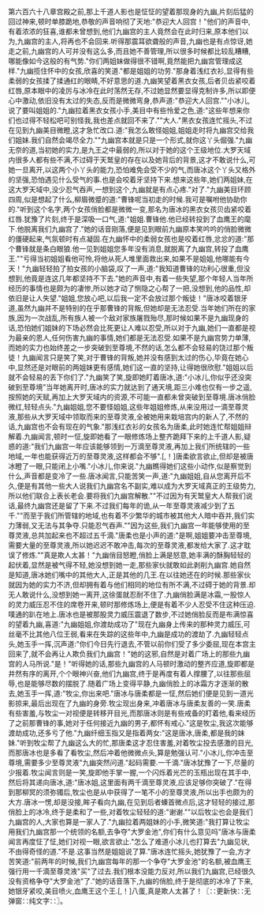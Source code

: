 第六百六十八章宫殿之前,那上千道人影也是怔怔的望着那现身的九幽,片刻后猛的回过神来,顿时单膝跪地,恭敬的声音响彻了天地:"恭迎大人回宫！"他们的声音中,有着浓浓的狂喜,谁都未曾想到,他们九幽宫的主人竟然会在此时归来,原本他们以为,九幽宫的主人,将再也不会回来.听得那震耳欲聋般的声音,九幽也是有点惊讶,她走之前,九幽宫的人可并没有这么多,而且她不善管理,所以很多时候都比较乱糟糟,哪能像如今这般的有气势."你们两姐妹做得很不错啊,竟然能把九幽宫管理成这样."九幽揽住怀中的女孩,欣喜的笑道."都是姐姐的功劳."那身着浅红衣衫,显得有些柔弱的女孩揉了揉通红的眼睛,不好意思的道.九幽笑望着黑衣女孩,后者贝齿紧咬着红唇,原本眼中的凌厉与冰冷在此时荡然无存,不过她显然要显得克制许多,所以即便心中激动,依旧没有太过的失态,反而是微微弯身,恭声道:"恭迎大人回宫.""小冰儿,说了要叫姐姐的."九幽拉着黑衣女孩小手,美目中有些怜爱之色,道:"这些年想来你们也过得不轻松吧可别怪我,我也差点就回不来了.""大人."黑衣女孩连忙摇头,不过在见到九幽美目微瞪,这才急忙改口.道:"我怎么敢怪姐姐,姐姐走时将九幽宫交给我们姐妹.我们自然会竭尽全力.""九幽宫本就是只是一个形式,就你这丫头倔强."九幽无奈的道,当初她的实力,是九王之中最弱的,所以对于她的这个王级地位.大罗天域内很多人都有些不满,不过碍于天鹫皇的存在以及她背后的背景,这才不敢说什么,可她一旦离开,以这两个小丫头的能力,恐怕难免会受不少的气,而唐冰这个丫头又格外的坚强,恐怕遇见什么受气的事.也是会咬着牙坚持下来.想来这些年,她们两姐妹,在这大罗天域中,没少忍气吞声,一想到这个,九幽就是有点心疼."对了."九幽美目环顾四周,似是想起了什么,柳眉微蹙的道:"曹锋呢当初走的时候.我可是嘱咐他协助你的."听到这个名字,两个女孩俏脸都是微微一变,那名为唐冰的黑衣女孩贝齿紧咬着红唇.犹豫了片刻,终于是深吸一口气,道:"姐姐.曹锋他.他已经转投到了血鹰王的麾下.他脱离我们九幽宫了."她的话音刚落,便是见到眼前九幽原本笑吟吟的俏脸微微的僵硬起来,气氛顿时有点凝固.在九幽怀中的柔弱女孩也是咬着红唇,忿忿的道:"那个曹锋就是条白眼狼.他一见到姐姐您多年没有消息,就脱离了九幽宫,转投了血鹰王.""亏得当初姐姐看他可怜,将他从死人堆里面救出来,如果不是姐姐,他哪能有今天！"九幽轻轻拍了拍女孩的小脑袋,叹了一声,道:"我知道曹锋的功利心很重,但没想到,他竟是连这几年都坚持不下去."她的声音中,有着一些失望,那个年轻人当年所经历的事情也是颇为的凄惨,所以她才动了恻隐之心帮了一把,没想到,他的品性,却依旧是让人失望."姐姐,您放心吧,以后我一定不会放过那个叛徒！"唐冰咬着银牙道,虽然九幽并不是特别的在乎那曹锋的背叛,但她却是无法忍受.当年她们所在的家族,因为一次战乱,所有族人被一个敌对家族屠戮殆尽,那时候如果不是九幽现身的话,恐怕她们姐妹的下场必然会比死更让人难以忍受,所以对于九幽,她们一直都是视为最亲的恩人,任何伤害九幽的事情,她们都是无法忍受.如果不是九幽宫势力单薄,而她的实力也始终差之一步突破到至尊境,不然的话,怎么都不会轻易的饶过那个叛徒！九幽闻言只是笑了笑,对于曹锋的背叛,她并没有感到太过的伤心,毕竟在她心中,显然还是对眼前的两姐妹更有感情,她们这一直的坚持,让得她很欣慰."姐姐以后就不会轻易的丢下你们了."九幽笑了笑,旋即她盯着唐冰,道:"小冰儿,你似乎还没突破到至尊境"当年她离开时,唐冰的实力就达到了通天境,距三小难也仅有一步之遥,按照她的天赋,再加上大罗天域内的资源,不可能一直都未曾突破到至尊境.唐冰俏脸微红,轻轻点头."九幽姐姐,您不要怪姐姐,这些年姐姐修炼,从来没用过一滴至尊灵液,那些从大罗天域中领取而来的至尊灵液,全被她用来栽培宫内的新人了,不然的话,九幽宫也不会有现在的气象."那浅红衣衫的女孩名为唐柔,此时她连忙帮姐姐辩解着.九幽闻言,顿时一怔,旋即她看了一眼修炼场上整齐跪拜下来的上千道人影,疑惑的道:"我们九幽宫一年应该能够领到一万滴至尊灵液,再加上我们所统辖的一些地域,一年也能获得近万的至尊灵液,这样都会不够".[,！]唐柔欲言欲止,但却是被唐冰瞪了一眼,只能闭上小嘴."小冰儿,你来说."九幽瞧得她们这些小动作,似是察觉到什么,声音都是变冷了一些.唐冰闻言,只能苦笑一声,道:"九幽姐姐,自从您离开后不久,便是有其他一些大人说我们九幽宫名不副实,难以成为大罗天域真正的王级势力,所以他们联合上表长老会.要将我们九幽宫解散.""不过因为有天鹫皇大人帮我们说话,最终九幽宫还是留了下来.不过我们每年的诡,从一年至尊灵液减少到了五千.""而至于我们所管辖的地域,也有着不少繁华的城市被其他大人暗中吞并,我们实力薄弱,又无法与其争夺.只能忍气吞声.""因为这些,我们九幽宫一年能够使用的至尊灵液,总共加起来也不超过五千滴."唐柔也是小声的道:"是啊,姐姐要冲击至尊境,需要大量的至尊灵液,所以她迟迟不敢冲击,每次的至尊灵液,都发给大家了.这才耽误了修炼.""真是欺人太甚！"九幽俏目怒瞪,俏脸上满是怒意,她丰满的酥胸轻轻的起伏着,显然是被气得不轻,她没想到她一走,那些家伙就敢如此剥削九幽宫.她自然是知道,唐冰她们嘴中的其他大人,正是其他的几王.在以往她还在的时候.那些家伙就因为她的实力不济,但却拥有着与他们相同的地位有所不满,不过碍于她的背景.却无人敢说什么,没想到她一离开,这徐蛋就忍耐不住了.九幽俏脸满是冰霜,一股惊人的灵力威压忍不住的席卷开来,顿时那修炼场上,便是有着不少人忍受不住这种压迫.噗通的趴在地上.唐冰也是被那股灵力威压震退了数步,不过她俏脸反而是布满惊喜的望着九幽,喜道:"九幽姐姐,你渡劫成功了"现在九幽身上传来的那种灵力威压,可丝毫不比其他八位王弱,看来在失踪的这些年中,九幽是成功的渡劫了.九幽轻轻点头,她玉手一挥,沉声道:"你们今日先行退去,不管以前你们受了多少委屈,现在本宫主回来了,就不会再让人欺负我们九幽宫！"她的这邪,自然是对着广场上的那些九幽宫的人马所说."是！"听得她的话,那些九幽宫的人马顿时激动的整齐应道,旋即都是井然有序的离开,个个眼神兴奋,他们九幽宫,终于是再度有着人撑腰了,以往那些屈辱,也是能够尽数的摆脱了.随着广场上变得平静,九幽俏脸上的冰霜方才逐渐的散去,她玉手一挥,道:"牧尘,你出来吧."唐冰与唐柔都是一怔,然后她们便是见到一道光影掠来,最后出现在了九幽的身旁.牧尘现出身来,冲着唐冰与唐柔友善的一笑.唐柔有些害羞,与牧尘一对视便是转移开目光,而那唐冰则是有些戒备的盯着他,看来经历了之前那曹锋的事,她对于任何接近九幽的男子,都怀有戒心."这是牧尘,我这次能够渡劫成功,还多亏了他."九幽纤细玉指又是指着两女:"这是唐冰,唐柔,都是我的妹妹."听到牧尘帮了九幽这么大的忙,那唐柔这才忍住害羞,对着牧尘投去感激的目光,而那唐冰也是多看了看牧尘,然后冲着他微微点头,算是勉强认可."小冰儿,你冲击至尊境,需要多少至尊灵液"九幽突然问道."起码需要.一千滴."唐冰犹豫了一下,尽量的少报着.牧尘闻言则是一笑,旋即他手掌一握,一个闪烁着光芒的玉瓶出现在其手中,然后将其递向唐冰,道:"唐冰姐,这里面有两千滴至尊灵液,应该足够你突破了."在得到那柳冥的须弥镯后,牧尘也是从中获得了一笔不小的至尊灵液,所以出手也颇为的大方.唐冰一愣,却是没接,眸子看向九幽,在见到后者螓首微点后,这才轻轻的接过,那俏脸上的冰冷,终于是柔和了一些,对着牧尘轻轻的道:"谢谢.""以后牧尘也会是我们九幽宫的人,大家也算是一家人了."九幽拉着两姐妹的小手,微笑道:"我打算让牧尘用我们九幽宫那一个统领的名额,去争夺"大罗金池",你们有什么意见吗"唐冰与唐柔闻言再度怔了怔,她们对视一眼,欲言欲止."怎么了难道小冰儿也打算去"九幽见状,不由得奇怪的道."不是.这事当然是姐姐说了算."唐冰连忙摇头,她犹豫了一会,方才苦笑道:"前两年的时候,我们九幽宫每年的那一个争夺"大罗金池"的名额,被血鹰王强行用一千滴至尊灵液"买"了过去.我们根本没能力反对,所以我们九幽宫,已经很久没有资格争夺"大罗金池"了."她的话音落下,九幽的俏脸,终于是彻底的冰冷了下来,她银牙紧咬,美目喷火,血鹰王这个王.[,！]八蛋,真是欺人太甚了！〖∷更新快∷无弹窗∷纯文字∷〗。
